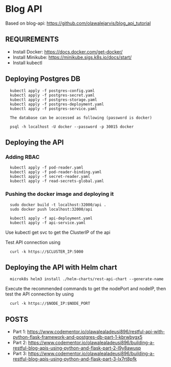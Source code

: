 # Blog API
Based on blog-api: https://github.com/olawalejarvis/blog_api_tutorial

## REQUIREMENTS
- Install Docker: https://docs.docker.com/get-docker/
- Install Minikube: https://minikube.sigs.k8s.io/docs/start/
- Install kubectl

## Deploying Postgres DB
```
  kubectl apply -f postgres-config.yaml
  kubectl apply -f postgres-secret.yaml
  kubectl apply -f postgres-storage.yaml
  kubectl apply -f postgres-deployment.yaml
  kubectl apply -f postgres-service.yaml
  
  The database can be accessed as following (password is docker)
  
  psql -h localhost -U docker --password -p 30015 docker
```

## Deploying the API

### Adding RBAC
```
  kubectl apply -f pod-reader.yaml
  kubectl apply -f pod-reader-binding.yaml
  kubectl apply -f secret-reader.yaml
  kubectl apply -f read-secrets-global.yaml
```
### Pushing the docker image and deploying it
```
  sudo docker build -t localhost:32000/api .
  sudo docker push localhost:32000/api

  kubectl apply -f api-deployment.yaml
  kubectl apply -f api-service.yaml
```

Use kubectl get svc to get the ClusterIP of the api

Test API connection using
```
  curl -k https://$CLUSTER_IP:5000
```
## Deploying the API with Helm chart
```
  microk8s helm3 install ./helm-charts/rest-api-chart --generate-name
```

Execute the recommended commands to get the nodePort and nodeIP, then test the API connection by using
```
  curl -k https://$NODE_IP:$NODE_PORT
```

## POSTS
- Part 1: https://www.codementor.io/olawalealadeusi896/restful-api-with-python-flask-framework-and-postgres-db-part-1-kbrwbygx5
- Part 2: https://www.codementor.io/olawalealadeusi896/building-a-restful-blog-apis-using-python-and-flask-part-2-l9y8awusp
- Part 3: https://www.codementor.io/olawalealadeusi896/building-a-restful-blog-apis-using-python-and-flask-part-3-lx7rt8pfk

